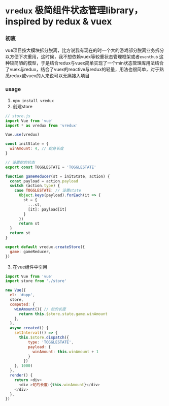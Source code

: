 # `vredux` 极简组件状态管理library，inspired by redux & vuex

### 初衷

vue项目按大模块拆分脱离，比方说我有现在的时一个大的游戏部分脱离业务拆分以方便下次重用，这时候，我不想依赖vuex等较重状态管理框架或者`eventhub` 这种较简陋的模型，于是结合redux与vuex简单实现了一个min状态管理库用法结合了vuex与redux，结合了vuex的reactive与redux的轻量，用法也很简单，对于熟悉redux或vuex的人来说可以无痛接入项目

### usage

1. `npm install vredux`
2. 创建store
```js
// store.js
import Vue from 'vue'
import * as vredux from 'vredux'

Vue.use(vredux)

const initState = {
  winAmount: 4, // 蛇身长度
}

// 设置蛇的状态
export const TOGGLESTATE = 'TOGGLESTATE'

function gameReducer(st = initState, action) {
  const payload = action.payload
  switch (action.type) {
    case TOGGLESTATE: // 设置state
      Object.keys(payload).forEach(it => {
        st = {
          ...st,
          [it]: payload[it]
        }
      })
      return st
  }
  return st
}

export default vredux.createStore({
  game: gameReducer,
})
```
3. 在vue组件中引用
```js
import Vue from 'vue'
import store from './store'

new Vue({
  el: '#app',
  store,
  computed: {
    winAmount(){ // 蛇的长度
      return this.$store.state.game.winAmount
    },
  },
  async created() {
    setInterval(() => {
      this.$store.dispatch({
          type: 'TOGGLESTATE',
          payload: {
            winAmount: this.winAmount + 1
          }
        })
    }, 1000)
  },
  render() {
    return <div>
      <div >蛇的长度:{this.winAmount}</div>
    </div>
  },
})
```
